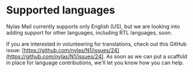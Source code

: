 # Supported languages

Nylas Mail currently supports only English (US), but we are looking into adding support for other languages, including RTL languages, soon.

If you are interested in volunteering for translations, check out this GitHub issue: [https://github.com/nylas/N1/issues/24](https://github.com/nylas/N1/issues/24). As soon as we can put a scaffold in place for language contributions, we'll let you know how you can help.


